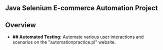 
 <h2>Java Selenium E-commerce Automation Project</h2>

<h2><strong>Overview</strong></h2>

- **## Automated Testing:** Automate various user interactions and scenarios on the "automationpractice.pl" website.




